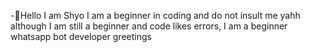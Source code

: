 -👏Hello I am Shyo I am a beginner in coding and do not insult me yahh although I am still a beginner and code likes errors, 
I am a beginner whatsapp bot developer greetings

<!---
Shyoaja/Shyoaja is a ✨ special ✨ repository because its `README.md` (this file) appears on your GitHub profile.
You can click the Preview link to take a look at your changes.
--->
